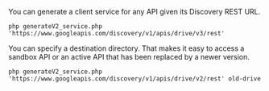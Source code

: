 You can generate a client service for any API given its Discovery REST URL.

```
php generateV2_service.php 'https://www.googleapis.com/discovery/v1/apis/drive/v3/rest'
```

You can specify a destination directory. That makes it easy to access a sandbox API or an active API that has been replaced by a newer version.

```
php generateV2_service.php 'https://www.googleapis.com/discovery/v1/apis/drive/v2/rest' old-drive
```
